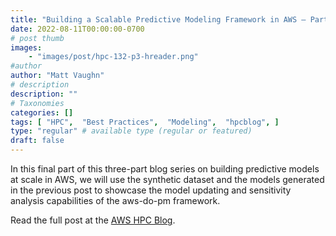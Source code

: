 ```yaml
---
title: "Building a Scalable Predictive Modeling Framework in AWS – Part 3"
date: 2022-08-11T00:00:00-0700
# post thumb
images:
    - "images/post/hpc-132-p3-hreader.png"
#author
author: "Matt Vaughn"
# description
description: ""
# Taxonomies
categories: []
tags: [ "HPC",  "Best Practices",  "Modeling",  "hpcblog", ]
type: "regular" # available type (regular or featured)
draft: false
---
```


In this final part of this three-part blog series on building predictive models at scale in AWS, we will use the synthetic dataset and the models generated in the previous post to showcase the model updating and sensitivity analysis capabilities of the aws-do-pm framework.

Read the full post at the [AWS HPC Blog](https://aws.amazon.com/blogs/hpc/building-a-scalable-predictive-modeling-framework-in-aws-part-3/).
